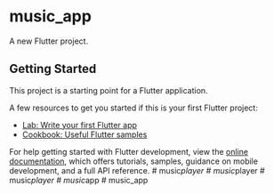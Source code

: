 # music_app

A new Flutter project.

## Getting Started

This project is a starting point for a Flutter application.

A few resources to get you started if this is your first Flutter project:

- [Lab: Write your first Flutter app](https://docs.flutter.dev/get-started/codelab)
- [Cookbook: Useful Flutter samples](https://docs.flutter.dev/cookbook)

For help getting started with Flutter development, view the
[online documentation](https://docs.flutter.dev/), which offers tutorials,
samples, guidance on mobile development, and a full API reference.
#   m u s i c _ p l a y e r  
 #   m u s i c _ p l a y e r  
 #   m u s i c _ p l a y e r  
 #   m u s i c _ a p p  
 #   m u s i c _ a p p  
 